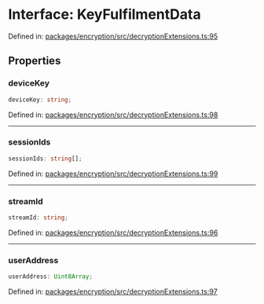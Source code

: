 # Interface: KeyFulfilmentData

Defined in: [packages/encryption/src/decryptionExtensions.ts:95](https://github.com/towns-protocol/towns/blob/0db1fd0ac7258e8db8cedfb6183e8eade8284fa1/packages/encryption/src/decryptionExtensions.ts#L95)

## Properties

### deviceKey

```ts
deviceKey: string;
```

Defined in: [packages/encryption/src/decryptionExtensions.ts:98](https://github.com/towns-protocol/towns/blob/0db1fd0ac7258e8db8cedfb6183e8eade8284fa1/packages/encryption/src/decryptionExtensions.ts#L98)

***

### sessionIds

```ts
sessionIds: string[];
```

Defined in: [packages/encryption/src/decryptionExtensions.ts:99](https://github.com/towns-protocol/towns/blob/0db1fd0ac7258e8db8cedfb6183e8eade8284fa1/packages/encryption/src/decryptionExtensions.ts#L99)

***

### streamId

```ts
streamId: string;
```

Defined in: [packages/encryption/src/decryptionExtensions.ts:96](https://github.com/towns-protocol/towns/blob/0db1fd0ac7258e8db8cedfb6183e8eade8284fa1/packages/encryption/src/decryptionExtensions.ts#L96)

***

### userAddress

```ts
userAddress: Uint8Array;
```

Defined in: [packages/encryption/src/decryptionExtensions.ts:97](https://github.com/towns-protocol/towns/blob/0db1fd0ac7258e8db8cedfb6183e8eade8284fa1/packages/encryption/src/decryptionExtensions.ts#L97)
